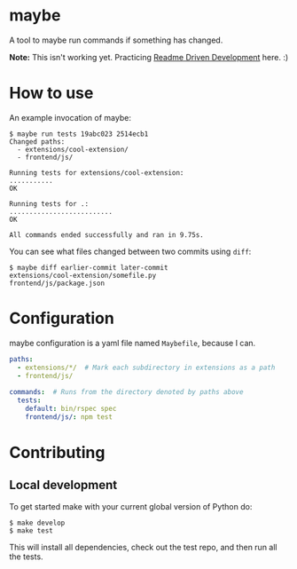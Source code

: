 maybe
=====

A tool to maybe run commands if something has changed.

**Note:** This isn't working yet. Practicing 
[Readme Driven Development][rdd] here. :)

[rdd]: http://tom.preston-werner.com/2010/08/23/readme-driven-development.html

# How to use

An example invocation of maybe:

```
$ maybe run tests 19abc023 2514ecb1
Changed paths:
  - extensions/cool-extension/
  - frontend/js/

Running tests for extensions/cool-extension:
...........
OK

Running tests for .:
..........................
OK

All commands ended successfully and ran in 9.75s.
```


You can see what files changed between two commits using `diff`:

```shell
$ maybe diff earlier-commit later-commit
extensions/cool-extension/somefile.py
frontend/js/package.json
```

# Configuration

maybe configuration is a yaml file named `Maybefile`, because I can.

```yaml
paths:
  - extensions/*/  # Mark each subdirectory in extensions as a path
  - frontend/js/
  
commands:  # Runs from the directory denoted by paths above
  tests:
    default: bin/rspec spec
    frontend/js/: npm test
```

# Contributing

## Local development

To get started make with your current global version of Python do:

```shell
$ make develop 
$ make test
```

This will install all dependencies, check out the test repo, and then
run all the tests.
